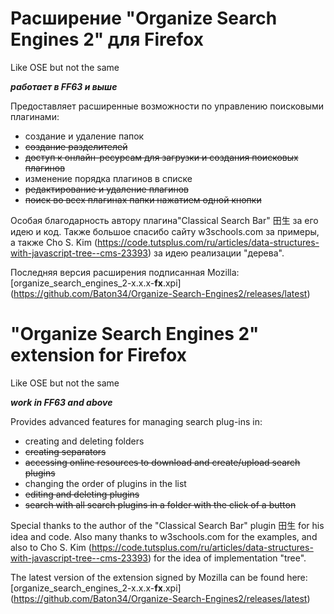 # Расширение "Organize Search Engines 2" для Firefox
 Like OSE but not the same

**_работает в FF63 и выше_**

Предоставляет расширенные возможности по управлению поисковыми плагинами:
* создание и удаление папок
* ~~создание разделителей~~
* ~~доступ к онлайн-ресурсам для загрузки и создания поисковых плагинов~~
* изменение порядка плагинов в списке
* ~~редактирование и удаление плагинов~~
* ~~поиск во всех плагинах папки нажатием одной кнопки~~

Особая благодарность автору плагина"Classical Search Bar" 田生 за его идею и код. Также большое спасибо сайту w3schools.com за примеры, а также Cho S. Kim (https://code.tutsplus.com/ru/articles/data-structures-with-javascript-tree--cms-23393) за идею реализации "дерева".

Последняя версия расширения подписанная Mozilla: [organize_search_engines_2-x.x.x-**fx**.xpi] (https://github.com/Baton34/Organize-Search-Engines2/releases/latest)


# "Organize Search Engines 2" extension for Firefox
 Like OSE but not the same
 
 **_work in FF63 and above_**

Provides advanced features for managing search plug-ins in:
* creating and deleting folders
* ~~creating separators~~
* ~~accessing online resources to download and create/upload search plugins~~
* changing the order of plugins in the list
* ~~editing and deleting plugins~~
* ~~search with all search plugins in a folder with the click of a button~~

Special thanks to the author of the "Classical Search Bar" plugin 田生 for his idea and code. Also many thanks to w3schools.com for the examples, and also to Cho S. Kim (https://code.tutsplus.com/ru/articles/data-structures-with-javascript-tree--cms-23393) for the idea of implementation "tree".

The latest version of the extension signed by Mozilla can be found here: [organize_search_engines_2-x.x.x-**fx**.xpi] (https://github.com/Baton34/Organize-Search-Engines2/releases/latest)

